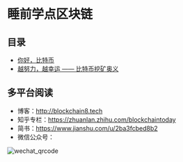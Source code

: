 # 睡前学点区块链

## 目录

 - [你好，比特币](/btc-1.md)
 - [越努力，越幸运 —— 比特币挖矿奥义](/btc-2.md)

## 多平台阅读

 - 博客：http://blockchain8.tech
 - 知乎专栏：https://zhuanlan.zhihu.com/blockchaintoday
 - 简书：https://www.jianshu.com/u/2ba3fcbed8b2
 - 微信公众号：            
 
![wechat_qrcode](http://7xoqy3.com1.z0.glb.clouddn.com/wechat_public_account.jpg)

